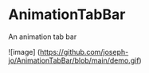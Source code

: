 # AnimationTabBar
An animation tab bar

![image] (https://github.com/joseph-jo/AnimationTabBar/blob/main/demo.gif)
